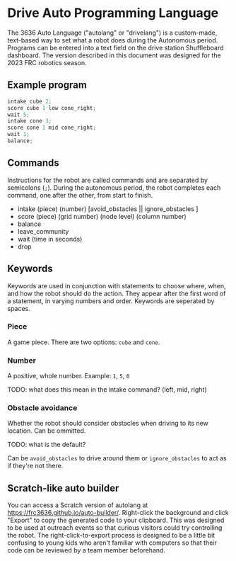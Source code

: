# Drive Auto Programming Language

The 3636 Auto Language ("autolang" or "drivelang") is a custom-made, text-based way to set what a robot does during the Autonomous period. Programs can be entered into a text field on the drive station Shuffleboard dashboard. The version described in this document was designed for the 2023 FRC robotics season.

## Example program

```js
intake cube 2;
score cube 1 low cone_right;
wait 5;
intake cone 3;
score cone 1 mid cone_right;
wait 1;
balance;
```

## Commands

Instructions for the robot are called commands and are separated by semicolons (`;`). During the autonomous period, the robot completes each command, one after the other, from start to finish.

- intake (piece) (number) [avoid_obstacles || ignore_obstacles ]
- score (piece) (grid number) (node level) (column number)
- balance
- leave_community
- wait (time in seconds)
- drop

## Keywords

Keywords are used in conjunction with statements to choose where, when, and how the robot should do the action. They appear after the first word of a statement, in varying numbers and order. Keywords are seperated by spaces.

### Piece

A game piece. There are two options: `cube` and `cone`.

### Number

A positive, whole number. Example: `1`, `5`, `0`

TODO: what does this mean in the intake command? (left, mid, right)

### Obstacle avoidance

Whether the robot should consider obstacles when driving to its new location. Can be ommitted.

TODO: what is the default?

Can be `avoid_obstacles` to drive around them or `ignore_obstacles` to act as if they're not there.

## Scratch-like auto builder

You can access a Scratch version of autolang at <https://frc3636.github.io/auto-builder/>. Right-click the background and click "Export" to copy the generated code to your clipboard. This was designed to be used at outreach events so that curious visitors could try controlling the robot. The right-click-to-export process is designed to be a little bit confusing to young kids who aren't familiar with computers so that their code can be reviewed by a team member beforehand.
